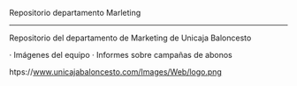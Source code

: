 Repositorio departamento Marleting
______________________________________

Repositorio del departamento de Marketing de Unicaja Baloncesto

· Imágenes del equipo
· Informes sobre campañas de abonos

htps://www.unicajabaloncesto.com/Images/Web/logo.png
